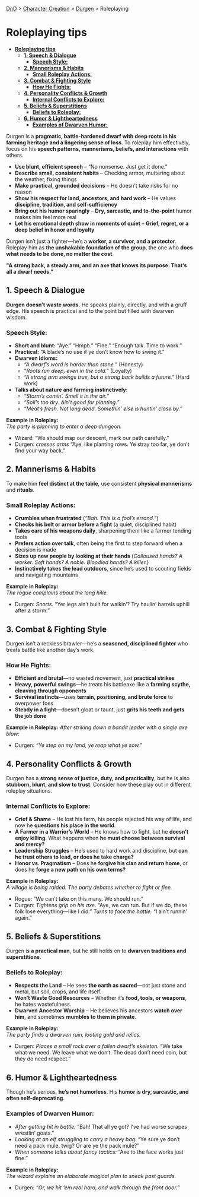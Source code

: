 [DnD](../../readme.md) > [Character Creation](../../character-creation.md) > [Durgen](./DnD_2024_PC_Fighter_Male.md) > Roleplaying

# **Roleplaying tips**

- [**Roleplaying tips**](#roleplaying-tips)
  - [**1. Speech \& Dialogue**](#1-speech--dialogue)
    - [**Speech Style:**](#speech-style)
  - [**2. Mannerisms \& Habits**](#2-mannerisms--habits)
    - [**Small Roleplay Actions:**](#small-roleplay-actions)
  - [**3. Combat \& Fighting Style**](#3-combat--fighting-style)
    - [**How He Fights:**](#how-he-fights)
  - [**4. Personality Conflicts \& Growth**](#4-personality-conflicts--growth)
    - [**Internal Conflicts to Explore:**](#internal-conflicts-to-explore)
  - [**5. Beliefs \& Superstitions**](#5-beliefs--superstitions)
    - [**Beliefs to Roleplay:**](#beliefs-to-roleplay)
  - [**6. Humor \& Lightheartedness**](#6-humor--lightheartedness)
    - [**Examples of Dwarven Humor:**](#examples-of-dwarven-humor)

Durgen is a **pragmatic, battle-hardened dwarf with deep roots in his farming heritage and a lingering sense of loss**. To roleplay him effectively, focus on his **speech patterns, mannerisms, beliefs, and interactions** with others.

- **Use blunt, efficient speech** – “No nonsense. Just get it done.”
- **Describe small, consistent habits** – Checking armor, muttering about the weather, fixing things
- **Make practical, grounded decisions** – He doesn’t take risks for no reason
- **Show his respect for land, ancestors, and hard work** – He values **discipline, tradition, and self-sufficiency**
- **Bring out his humor sparingly** – **Dry, sarcastic, and to-the-point** humor makes him feel more real
- **Let his emotional depth show in moments of quiet** – **Grief, regret, or a deep belief in honor and loyalty**

Durgen isn’t just a fighter—he’s a **worker, a survivor, and a protector**. Roleplay him as **the unshakable foundation of the group**, the one who **does what needs to be done, no matter the cost**.

**"A strong back, a steady arm, and an axe that knows its purpose. That’s all a dwarf needs."**

## **1. Speech & Dialogue**

**Durgen doesn’t waste words.** He speaks plainly, directly, and with a gruff edge. His speech is practical and to the point but filled with dwarven wisdom.

### **Speech Style:**

- **Short and blunt:** “Aye.” “Hmph.” “Fine.” “Enough talk. Time to work.”
- **Practical:** “A blade’s no use if ye don’t know how to swing it.”
- **Dwarven idioms:**
  - _“A dwarf’s word is harder than stone.”_ (Honesty)
  - _“Roots run deep, even in the cold.”_ (Loyalty)
  - _“A strong arm swings true, but a strong back builds a future.”_ (Hard work)
- **Talks about nature and farming instinctively:**
  - _“Storm’s comin’. Smell it in the air.”_
  - _“Soil’s too dry. Ain’t good for planting.”_
  - _“Meat’s fresh. Not long dead. Somethin’ else is huntin’ close by.”_

**Example in Roleplay:**  
_The party is planning to enter a deep dungeon._

- Wizard: “We should map our descent, mark our path carefully.”
- Durgen: _crosses arms_ “Aye, like planting rows. Ye stray too far, ye don’t find your way back.”

## **2. Mannerisms & Habits**

To make him **feel distinct at the table**, use consistent **physical mannerisms** and **rituals**.

### **Small Roleplay Actions:**

- **Grumbles when frustrated** (_“Bah. This is a fool’s errand.”_)
- **Checks his belt or armor before a fight** (a quiet, disciplined habit)
- **Takes care of his weapons daily**, sharpening them like a farmer tending tools
- **Prefers action over talk**, often being the first to step forward when a decision is made
- **Sizes up new people by looking at their hands** (_Calloused hands? A worker. Soft hands? A noble. Bloodied hands? A killer._)
- **Instinctively takes the lead outdoors**, since he’s used to scouting fields and navigating mountains

**Example in Roleplay:**  
_The rogue complains about the long hike._

- Durgen: _Snorts._ “Yer legs ain’t built for walkin’? Try haulin’ barrels uphill after a storm.”

## **3. Combat & Fighting Style**

Durgen isn’t a reckless brawler—he’s a **seasoned, disciplined fighter** who treats battle like another day’s work.

### **How He Fights:**

- **Efficient and brutal**—no wasted movement, just **practical strikes**
- **Heavy, powerful swings**—he treats his battleaxe like a **farming scythe, cleaving through opponents**
- **Survival instincts**—uses **terrain, positioning, and brute force** to overpower foes
- **Steady in a fight**—doesn’t gloat or taunt, just **grits his teeth and gets the job done**

**Example in Roleplay:**
_After striking down a bandit leader with a single axe blow:_

- Durgen: _“Ye step on my land, ye reap what ye sow.”_

## **4. Personality Conflicts & Growth**

Durgen has a **strong sense of justice, duty, and practicality**, but he is also **stubborn, blunt, and slow to trust**. Consider how these play out in different roleplay situations.

### **Internal Conflicts to Explore:**

- **Grief & Shame** – He lost his farm, his people rejected his way of life, and now he **questions his place in the world**.
- **A Farmer in a Warrior’s World** – He knows how to fight, but he **doesn’t enjoy killing**. What happens when **he must choose between survival and mercy?**
- **Leadership Struggles** – He’s used to hard work and discipline, but **can he trust others to lead, or does he take charge?**
- **Honor vs. Pragmatism** – Does he **forgive his clan and return home**, or does he **forge a new path on his own terms?**

**Example in Roleplay:**  
_A village is being raided. The party debates whether to fight or flee._

- Rogue: “We can’t take on this many. We should run.”
- Durgen: _Tightens grip on his axe._ “Aye, we can run. But if we do, these folk lose everything—like I did.” _Turns to face the battle._ “I ain’t runnin’ again.”

## **5. Beliefs & Superstitions**

Durgen is **a practical man**, but he still holds on to **dwarven traditions and superstitions**.

### **Beliefs to Roleplay:**

- **Respects the Land** – He sees **the earth as sacred**—not just stone and metal, but soil, crops, and life itself.
- **Won’t Waste Good Resources** – Whether it’s **food, tools, or weapons**, he hates wastefulness.
- **Dwarven Ancestor Worship** – He believes his ancestors **watch over him**, and sometimes **mumbles to them in private**.

**Example in Roleplay:**  
_The party finds a dwarven ruin, looting gold and relics._

- Durgen: _Places a small rock over a fallen dwarf’s skeleton._ “We take what we need. We leave what we don’t. The dead don’t need coin, but they do need respect.”

## **6. Humor & Lightheartedness**

Though he’s serious, **he’s not humorless**. His **humor is dry, sarcastic, and often self-deprecating**.

### **Examples of Dwarven Humor:**

- _After getting hit in battle:_ “Bah! That all ye got? I’ve had worse scrapes wrestlin’ goats.”
- _Looking at an elf struggling to carry a heavy bag:_ “Ye sure ye don’t need a pack mule, twig? Or are ye the pack mule?”
- _When someone talks about fancy tactics:_ “Axe to the face works just fine.”

**Example in Roleplay:**  
_The wizard explains an elaborate magical plan to sneak past guards._

- Durgen: _“Or, we hit ‘em real hard, and walk through the front door.”_

